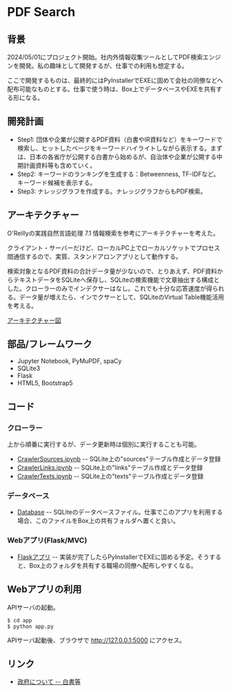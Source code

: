 # PDF Search

## 背景

2024/05/01にプロジェクト開始。社内外情報収集ツールとしてPDF検索エンジンを開発。私の趣味として開発するが、仕事での利用も想定する。

ここで開発するものは、最終的にはPyInstallerでEXEに固めて会社の同僚などへ配布可能なものとする。仕事で使う時は、Box上でデータベースやEXEを共有する形になる。

## 開発計画

- Step1: 団体や企業が公開するPDF資料（白書やIR資料など）をキーワードで検索し、ヒットしたページをキーワードハイライトしながら表示する。まずは、日本の各省庁が公開する白書から始めるが、自治体や企業が公開する中期計画資料等も含めていく。
- Step2: キーワードのランキングを生成する：Betweenness, TF-IDFなど。キーワード候補を表示する。
- Step3: ナレッジグラフを作成する。ナレッジグラフからもPDF検索。

## アーキテクチャー

O'Reillyの実践自然言語処理 7.1 情報検索を参考にアーキテクチャーを考えた。

クライアント・サーバーだけど、ローカルPC上でローカルソケットでプロセス間通信するので、実質、スタンドアロンアプリとして動作する。

検索対象となるPDF資料の合計データ量が少ないので、とりあえず、PDF資料からテキストデータをSQLiteへ保存し、SQLiteの検索機能で文章抽出する構成とした。クローラーのみでインデクサーはなし。これでも十分な応答速度が得られる。データ量が増えたら、インでクサーとして、SQLiteのVirtual Table機能活用を考える。

[アーキテクチャー図](https://docs.google.com/presentation/d/e/2PACX-1vSTcAQs16wdLKj2Ndpa6pm0MrJLDI1DcmLM6ZNvANhVn1qFPvWvD1FXRj9WBLG1m1_55C8bX7csbp_f/pub?start=false&loop=false&delayms=3000)

## 部品/フレームワーク

- Jupyter Notebook, PyMuPDF, spaCy
- SQLite3
- Flask
- HTML5, Bootstrap5

## コード

### クローラー

上から順番に実行するが、データ更新時は個別に実行することも可能。
- [CrawlerSources.ipynb](1_CrawlerSources.ipynb) -- SQLite上の"sources"テーブル作成とデータ登録
- [CrawlerLinks.ipynb](2_CrawlerLinks.ipynb) -- SQLite上の"links"テーブル作成とデータ登録
- [CrawlerTexts.ipynb](3_CrawlerTexts.ipynb) -- SQLite上の"texts"テーブル作成とデータ登録

### データベース

- [Database](database) -- SQLiteのデータベースファイル。仕事でこのアプリを利用する場合、このファイルをBox上の共有フォルダへ置くと良い。

### Webアプリ(Flask/MVC)

- [Flaskアプリ](./app) -- 実装が完了したらPyInstallerでEXEに固める予定。そうすると、Box上のフォルダを共有する職場の同僚へ配布しやすくなる。

## Webアプリの利用

APIサーバの起動。
```
$ cd app
$ python app.py
```

APIサーバ起動後、ブラウザで http://127.0.0.1:5000 にアクセス。

## リンク

- [政府について -- 白書等](https://www.e-gov.go.jp/about-government/white-papers.html)

